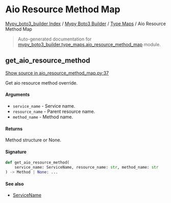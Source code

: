 # Aio Resource Method Map

[Mypy_boto3_builder Index](../../README.md#mypy_boto3_builder-index) / [Mypy Boto3 Builder](../index.md#mypy-boto3-builder) / [Type Maps](./index.md#type-maps) / Aio Resource Method Map

> Auto-generated documentation for [mypy_boto3_builder.type_maps.aio_resource_method_map](https://github.com/youtype/mypy_boto3_builder/blob/main/mypy_boto3_builder/type_maps/aio_resource_method_map.py) module.

## get_aio_resource_method

[Show source in aio_resource_method_map.py:37](https://github.com/youtype/mypy_boto3_builder/blob/main/mypy_boto3_builder/type_maps/aio_resource_method_map.py#L37)

Get aio resource method override.

#### Arguments

- `service_name` - Service name.
- `resource_name` - Parent resource name.
- `method_name` - Method name.

#### Returns

Method structure or None.

#### Signature

```python
def get_aio_resource_method(
    service_name: ServiceName, resource_name: str, method_name: str
) -> Method | None: ...
```

#### See also

- [ServiceName](../service_name.md#servicename)
